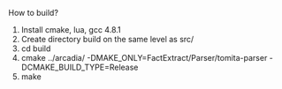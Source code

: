 How to build?

1. Install cmake, lua, gcc 4.8.1
2. Create directory build on the same level as src/
3. cd build
4. cmake ../arcadia/ -DMAKE_ONLY=FactExtract/Parser/tomita-parser -DCMAKE_BUILD_TYPE=Release
5. make
